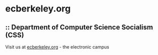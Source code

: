 # ecberkeley.org 
##  :: Department of Computer Science Socialism (CSS)

Visit us at [ecberkeley.org](http://ecberkeley.org/) - the electronic campus


